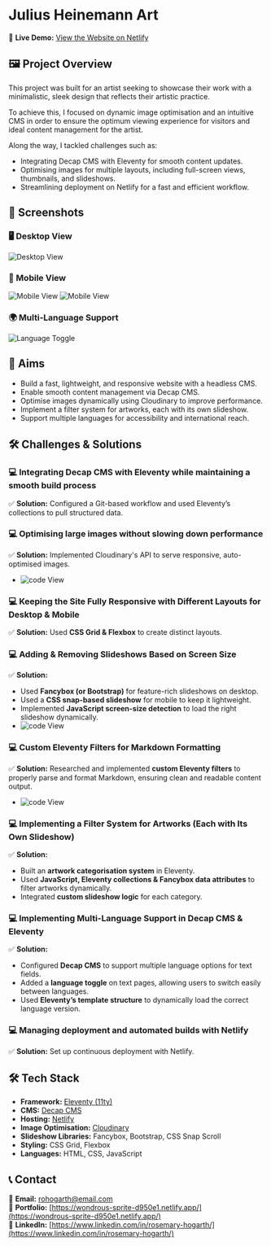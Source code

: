 # Julius Heinemann Art 

🔗 **Live Demo:** [View the Website on Netlify](https://courageous-bonbon-e9ab9d.netlify.app/)  

## 🖼️ Project Overview  

This project was built for an artist seeking to showcase their work with a minimalistic, sleek design that reflects their artistic practice.  

To achieve this, I focused on dynamic image optimisation and an intuitive CMS in order to ensure the optimum viewing experience for visitors and ideal content management for the artist.  

Along the way, I tackled challenges such as:  
- Integrating Decap CMS with Eleventy for smooth content updates.  
- Optimising images for multiple layouts, including full-screen views, thumbnails, and slideshows.  
- Streamlining deployment on Netlify for a fast and efficient workflow.  


## 📸 Screenshots  

### 🖥️ Desktop View  

![Desktop View](screenshots/works.png)  

### 📱 Mobile View  

![Mobile View](screenshots/menu-mobile.png)    ![Mobile View](screenshots/mobile-view.png) 

### 🌍 Multi-Language Support  
![Language Toggle](screenshots/languages.png)  


## 🎯 Aims  
- Build a fast, lightweight, and responsive website with a headless CMS.  
- Enable smooth content management via Decap CMS.  
- Optimise images dynamically using Cloudinary to improve performance.  
- Implement a filter system for artworks, each with its own slideshow.  
- Support multiple languages for accessibility and international reach.  



## 🛠️ Challenges & Solutions  

### 💻 Integrating Decap CMS with Eleventy while maintaining a smooth build process  
✅ **Solution:** Configured a Git-based workflow and used Eleventy’s collections to pull structured data.  

### 💻 Optimising large images without slowing down performance  
✅ **Solution:** Implemented Cloudinary's API to serve responsive, auto-optimised images.   
- ![code View](screenshots/cloudinary.png) 

### 💻 Keeping the Site Fully Responsive with Different Layouts for Desktop & Mobile  
✅ **Solution:** Used **CSS Grid & Flexbox** to create distinct layouts.

### 💻 Adding & Removing Slideshows Based on Screen Size  
✅ **Solution:**  
- Used **Fancybox (or Bootstrap)** for feature-rich slideshows on desktop.  
- Used a **CSS snap-based slideshow** for mobile to keep it lightweight.  
- Implemented **JavaScript screen-size detection** to load the right slideshow dynamically.
- ![code View](screenshots/js-screen-size.png) 

### 💻 Custom Eleventy Filters for Markdown Formatting  
✅ **Solution:** Researched and implemented **custom Eleventy filters** to properly parse and format Markdown, ensuring clean and readable content output. 
- ![code View](screenshots/markdownify-snippet.png) 

### 💻 Implementing a Filter System for Artworks (Each with Its Own Slideshow)  
✅ **Solution:**  
- Built an **artwork categorisation system** in Eleventy.  
- Used **JavaScript, Eleventy collections & Fancybox data attributes** to filter artworks dynamically.  
- Integrated **custom slideshow logic** for each category.  

### 💻 Implementing Multi-Language Support in Decap CMS & Eleventy  
✅ **Solution:**  
- Configured **Decap CMS** to support multiple language options for text fields.  
- Added a **language toggle** on text pages, allowing users to switch easily between languages.  
- Used **Eleventy’s template structure** to dynamically load the correct language version.  

### 💻 Managing deployment and automated builds with Netlify  
✅ **Solution:** Set up continuous deployment with Netlify. 


## 🛠 Tech Stack  

- **Framework:** [Eleventy (11ty)](https://www.11ty.dev/)  
- **CMS:** [Decap CMS](https://www.decapcms.org/)  
- **Hosting:** [Netlify](https://www.netlify.com/)  
- **Image Optimisation:** [Cloudinary](https://cloudinary.com/)  
- **Slideshow Libraries:** Fancybox, Bootstrap, CSS Snap Scroll  
- **Styling:** CSS Grid, Flexbox  
- **Languages:** HTML, CSS, JavaScript  



## 📞 Contact  

📧 **Email:** rohogarth@email.com  
🔗 **Portfolio:** [https://wondrous-sprite-d950e1.netlify.app/](https://wondrous-sprite-d950e1.netlify.app/)  
💼 **LinkedIn:** [https://www.linkedin.com/in/rosemary-hogarth/](https://www.linkedin.com/in/rosemary-hogarth/)  
